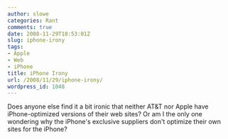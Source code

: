 ```yaml
---
author: slowe
categories: Rant
comments: true
date: 2008-11-29T18:53:01Z
slug: iphone-irony
tags:
- Apple
- Web
- iPhone
title: iPhone Irony
url: /2008/11/29/iphone-irony/
wordpress_id: 1048
---
```


Does anyone else find it a bit ironic that neither AT&T nor Apple have iPhone-optimized versions of their web sites? Or am I the only one wondering why the iPhone's exclusive suppliers don't optimize their own sites for the iPhone?
